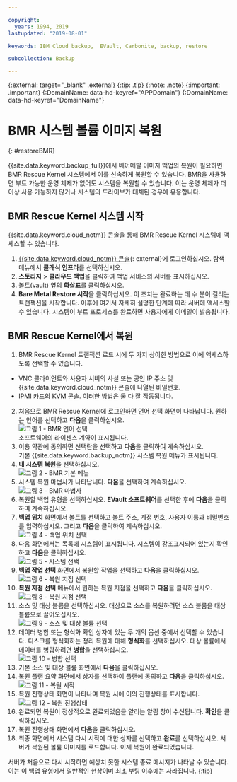 ```yaml
---

copyright:
  years: 1994, 2019
lastupdated: "2019-08-01"

keywords: IBM Cloud backup,  EVault, Carbonite, backup, restore

subcollection: Backup

---
```

{:external: target="_blank" .external}
{:tip: .tip}
{:note: .note}
{:important: .important}
{:DomainName: data-hd-keyref="APPDomain"}
{:DomainName: data-hd-keyref="DomainName"}

# BMR 시스템 볼륨 이미지 복원
{: #restoreBMR}

{{site.data.keyword.backup_full}}에서 베어메탈 이미지 백업의 복원이 필요하면 BMR Rescue Kernel 시스템에서 이를 신속하게 복원할 수 있습니다. BMR을 사용하면 부트 가능한 운영 체제가 없어도 시스템을 복원할 수 있습니다. 이는 운영 체제가 더 이상 사용 가능하지 않거나 시스템의 드라이브가 대체된 경우에 유용합니다.

## BMR Rescue Kernel 시스템 시작

{{site.data.keyword.cloud_notm}} 콘솔을 통해 BMR Rescue Kernel 시스템에 액세스할 수 있습니다.
1. [{{site.data.keyword.cloud_notm}} 콘솔](https://{DomainName}){: external}에 로그인하십시오. 탐색 메뉴에서 **클래식 인프라**를 선택하십시오.
2. **스토리지** > **클라우드 백업**을 클릭하여 백업 서비스의 서버를 표시하십시오.
3. 볼트(vault) 옆의 **화살표**를 클릭하십시오.
4. **Bare Metal Restore 시작**을 클릭하십시오. 이 조치는 완료하는 데 수 분이 걸리는 트랜잭션을 시작합니다. 이후에 여기서 자세히 설명한 단계에 따라 서버에 액세스할 수 있습니다. 시스템이 부트 프로세스를 완료하면 사용자에게 이메일이 발송됩니다.


## BMR Rescue Kernel에서 복원

1. BMR Rescue Kernel 트랜잭션 로드 시에 두 가지 상이한 방법으로 이에 액세스하도록 선택할 수 있습니다.
  - VNC 클라이언트와 사용자 서버의 사설 또는 공인 IP 주소 및 {{site.data.keyword.cloud_notm}} 콘솔에 나열된 비밀번호.
  - IPMI 카드의 KVM 콘솔.
  이러한 방법은 둘 다 잘 작동됩니다.
2. 처음으로 BMR Rescue Kernel에 로그인하면 언어 선택 화면이 나타납니다. 원하는 언어를 선택하고 **다음**을 클릭하십시오.
<br/>![그림 1 - BMR 언어 선택](/images/bmr1.png)<br/> 소프트웨어의 라이센스 계약이 표시됩니다.
3. 이용 약관에 동의하면 선택란을 선택하고 **다음**을 클릭하여 계속하십시오. <br/> 기본 {{site.data.keyword.backup_notm}} 시스템 복원 메뉴가 표시됩니다.
4. **내 시스템 복원**을 선택하십시오.
<br/>![그림 2 - BMR 기본 메뉴](/images/bmr2.png)
5. 시스템 복원 마법사가 나타납니다. **다음**을 선택하여 계속하십시오.
<br/>![그림 3 - BMR 마법사](/images/bmr3.png)
6. 복원할 백업 유형을 선택하십시오. **EVault 소프트웨어**를 선택한 후에 **다음**을 클릭하여 계속하십시오.
7. **백업 위치** 화면에서 볼트를 선택하고 볼트 주소, 계정 번호, 사용자 이름과 비밀번호를 입력하십시오. 그리고 **다음**을 클릭하여 계속하십시오.
<br/>![그림 4 - 백업 위치 선택](/images/bmr4.png)
8. 다음 화면에서는 목록에 시스템이 표시됩니다. 시스템이 강조표시되어 있는지 확인하고 **다음**을 클릭하십시오.
<br/>![그림 5 - 시스템 선택](/images/bmr5.png)
9. **백업 작업 선택** 화면에서 복원할 작업을 선택하고 **다음**을 클릭하십시오.
<br/>![그림 6 - 복원 지점 선택](/images/bmr6.png)
10. **복원 지점 선택** 메뉴에서 원하는 복원 지점을 선택하고 **다음**을 클릭하십시오.
<br/>![그림 8 - 복원 지점 선택](/images/bmr8.png)
11. 소스 및 대상 볼륨을 선택하십시오. 대상으로 소스를 복원하려면 소스 볼륨을 대상 볼륨으로 끌어오십시오.
<br/>![그림 9 - 소스 및 대상 볼륨 선택](/images/bmr9.png)
12. 데이터 병합 또는 형식화 확인 상자에 있는 두 개의 옵션 중에서 선택할 수 있습니다. 디스크를 형식화하는 정리 복원에 대해 **형식화**를 선택하십시오. 대상 볼륨에서 데이터를 병합하려면 **병합**을 선택하십시오.
<br/>![그림 10 - 병합 선택](/images/bmr10.png)
13. 기본 소스 및 대상 볼륨 화면에서 **다음**을 클릭하십시오.
14. 복원 플랜 요약 화면에서 상자를 선택하여 플랜에 동의하고 **다음**을 클릭하십시오.
<br/>![그림 11 - 복원 시작](/images/bmr11.png)
15. 복원 진행상태 화면이 나타나며 복원 시에 이의 진행상태를 표시합니다.
<br/>![그림 12 - 복원 진행상태](/images/bmr12.png)
16. 완료되면 복원이 정상적으로 완료되었음을 알리는 알림 창이 수신됩니다. **확인**을 클릭하십시오.
17. 복원 진행상태 화면에서 **다음**을 클릭하십시오.
18. 최종 화면에서 시스템 다시 시작에 대한 상자를 선택하고 **완료**를 선택하십시오. 서버가 복원된 볼륨 이미지를 로드합니다.
  이제 복원이 완료되었습니다. <br/>

  서버가 처음으로 다시 시작하면 예상치 못한 시스템 종료 메시지가 나타날 수 있습니다. 이는 이 백업 유형에서 일반적인 현상이며 최초 부팅 이후에는 사라집니다.
  {:tip}
